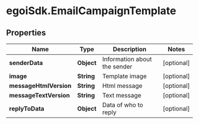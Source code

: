 # egoiSdk.EmailCampaignTemplate

## Properties
Name | Type | Description | Notes
------------ | ------------- | ------------- | -------------
**senderData** | **Object** | Information about the sender | [optional] 
**image** | **String** | Template image | [optional] 
**messageHtmlVersion** | **String** | Html message | [optional] 
**messageTextVersion** | **String** | Text message | [optional] 
**replyToData** | **Object** | Data of who to reply | [optional] 


